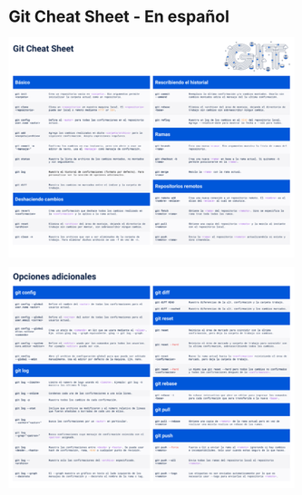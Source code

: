 # Git Cheat Sheet - En español

[![Github Basics](https://raw.githubusercontent.com/danilobrinu/GitCheatSheet/master/Base.png)](https://raw.githubusercontent.com/danilobrinu/GitCheatSheet/master/Base.png)

[![Github Aditional Options](https://raw.githubusercontent.com/danilobrinu/GitCheatSheet/master/Aditional%20Options.png)](https://raw.githubusercontent.com/danilobrinu/GitCheatSheet/master/Aditional%20Options.png)

